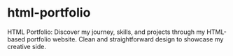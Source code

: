 # html-portfolio
HTML Portfolio: Discover my journey, skills, and projects through my HTML-based portfolio website. Clean and straightforward design to showcase my creative side. 
